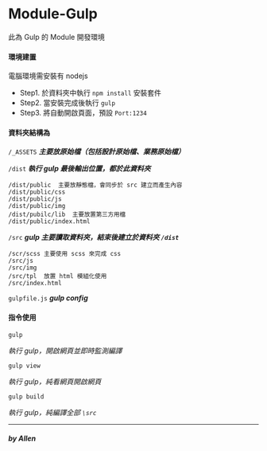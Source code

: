 # Module-Gulp
此為 Gulp 的 Module 開發環境

#### 環境建置
電腦環境需安裝有 nodejs

- Step1. 於資料夾中執行 `npm install` 安裝套件
- Step2. 當安裝完成後執行 `gulp`
- Step3. 將自動開啟頁面，預設 `Port:1234`

#### 資料夾結構為
`/_ASSETS` ***主要放原始檔（包括設計原始檔、業務原始檔）***

`/dist` ***執行 gulp 最後輸出位置，都於此資料夾***
```
/dist/public  主要放靜態檔，會同步於 src 建立而產生內容
/dist/public/css
/dist/public/js
/dist/public/img
/dist/pubilc/lib  主要放置第三方用檔
/dist/public/index.html
```
`/src` ***gulp 主要讀取資料夾，結束後建立於資料夾 `/dist`***
```
/scr/scss 主要使用 scss 來完成 css
/src/js
/src/img
/src/tpl  放置 html 模組化使用
/src/index.html
```
`gulpfile.js`  ***gulp config***

#### 指令使用
`gulp`

*執行 gulp，開啟網頁並即時監測編譯*


`gulp view`

*執行 gulp，純看網頁開啟網頁*


`gulp build`

*執行 gulp，純編譯全部 `\src`*


----
##### by Allen